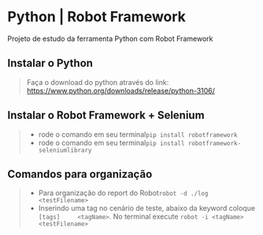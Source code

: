 # Python | Robot Framework
Projeto de estudo da ferramenta Python com Robot Framework

## Instalar o Python
> Faça o download do python através do link: https://www.python.org/downloads/release/python-3106/

## Instalar o Robot Framework + Selenium
> - rode o comando em seu terminal`pip install robotframework`
> - rode o comando em seu terminal`pip install robotframework-seleniumlibrary`

## Comandos para organização
> - Para organização do report do Robot`robot -d ./log <testFilename>`
> - Inserindo uma tag no cenário de teste, abaixo da keyword coloque `[tags]     <tagName>`. No terminal execute `robot -i <tagName> <testFilename>`
